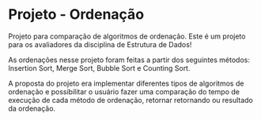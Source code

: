 <h1>Projeto - Ordenação</h1>
<p>Projeto para comparação de algoritmos de ordenação. Este é um projeto para os avaliadores da disciplina de Estrutura de Dados!</p>
<p>As ordenações nesse projeto foram feitas a partir dos seguintes métodos: Insertion Sort, Merge Sort, Bubble Sort e Counting Sort.</p>
<p>A proposta do projeto era implementar diferentes tipos de algoritmos de ordenação e possibilitar o usuário fazer uma comparação do tempo de execução de cada método de ordenação, retornar retornando ou resultado da ordenação.</p>
